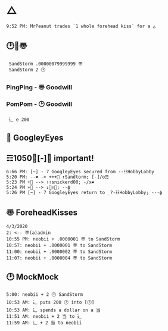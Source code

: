 
# △
```
9:52 PM: MrPeanut trades `1 whole forehead kiss` for a △
```

## 🕑👀〠
```
 SandStorm .00000079999999 〠
 SandStorm 2 🕑
```
 
### PingPing - 〠 Goodwill
 
### PomPom - 🕑 Goodwill
```
 ⻌ e 200
``` 

## 👀 GoogleyEyes
☶1050👀[-]📛 important!
---
```
6:66 PM: [~] - 7 GoogleyEyes secured from --☷HobbyLobby
5:20 PM: --❤ -> +++👀 ↑Sandtorm; [-]/o☴
5:23 PM +👀 --> ↑↑snickerd00; -/x❤
5:24 PM +👀 --> ↓👀↑🔬; --ф
5:26 PM [~] - 7 GoogleyEyes return to _?-☷HobbyLobby; ---ф
``` 

## 〠 ForeheadKisses
```
4/3/2020
2: <-- 〠(a)admin
10:55 PM: neobii + .0000001 〠 to SandStorm
10:57: neobii + .0000001 〠 to SandStorm
11:00: neobii + .0000002 〠 to SandStorm
11:07: neobii + .0000004 〠 to SandStorm
```
 
## 🕑 MockMock
```
5:00: neobii + 2 🕑 SandStorm
10:53 AM: ⻌ puts 200 🕑 into [🕑]
10:53 AM: ⻌ spends a dollar on a 当
11:51 AM: neobii + 2 当 to ⻌
11:59 AM: ⻌ + 2 当 to neobii
```